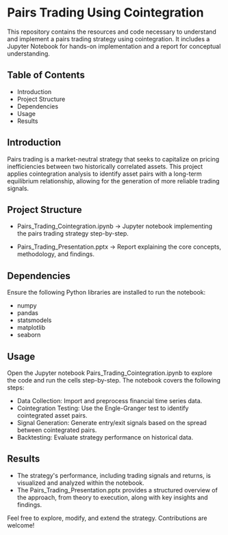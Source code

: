 
Pairs Trading Using Cointegration
=================================

This repository contains the resources and code necessary to understand and implement a pairs trading strategy using cointegration. It includes a Jupyter Notebook for hands-on implementation and a report for conceptual understanding.

Table of Contents
-----------------
- Introduction
- Project Structure
- Dependencies
- Usage
- Results

Introduction
------------
Pairs trading is a market-neutral strategy that seeks to capitalize on pricing inefficiencies between two historically correlated assets. This project applies cointegration analysis to identify asset pairs with a long-term equilibrium relationship, allowing for the generation of more reliable trading signals.

Project Structure
-----------------
- Pairs_Trading_Cointegration.ipynb
  → Jupyter notebook implementing the pairs trading strategy step-by-step.

- Pairs_Trading_Presentation.pptx
  → Report explaining the core concepts, methodology, and findings.

Dependencies
------------
Ensure the following Python libraries are installed to run the notebook:

- numpy
- pandas
- statsmodels
- matplotlib
- seaborn

Usage
-----
Open the Jupyter notebook Pairs_Trading_Cointegration.ipynb to explore the code and run the cells step-by-step. The notebook covers the following steps:
   - Data Collection: Import and preprocess financial time series data.
   - Cointegration Testing: Use the Engle-Granger test to identify cointegrated asset pairs.
   - Signal Generation: Generate entry/exit signals based on the spread between cointegrated pairs.
   - Backtesting: Evaluate strategy performance on historical data.

Results
-------
- The strategy's performance, including trading signals and returns, is visualized and analyzed within the notebook.
- The Pairs_Trading_Presentation.pptx provides a structured overview of the approach, from theory to execution, along with key insights and findings.

Feel free to explore, modify, and extend the strategy. Contributions are welcome!
